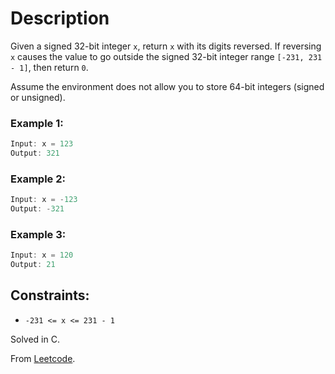 # Description

Given a signed 32-bit integer `x`, return `x` with its digits reversed. If reversing `x` causes the value to go outside the signed 32-bit integer range `[-231, 231 - 1]`, then return `0`.

Assume the environment does not allow you to store 64-bit integers (signed or unsigned).


### Example 1:
```C
Input: x = 123
Output: 321
```

### Example 2:
```C
Input: x = -123
Output: -321
```

### Example 3:
```C
Input: x = 120
Output: 21
```

## Constraints:

* `-231 <= x <= 231 - 1`

Solved in C.

From [Leetcode](https://leetcode.com/problems/reverse-integer/description/).
